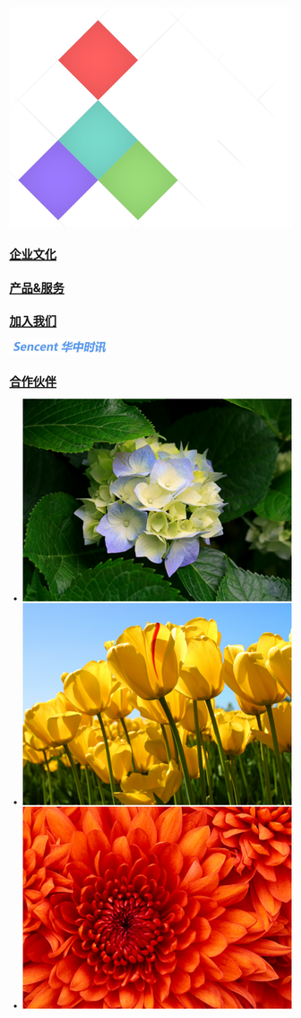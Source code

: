 ﻿---
layout: home
---

<div id="loading"><p class="bunce1"></p><p class="bunce2"></p><p class="bunce3"></p></div>
<div class="main animated  lightSpeedIn">
	<img id="main-bg" src="/static/images/bg.png">
	<div class="nav-box" id="about">
		<a  class="none-href" href="/about">
		<div class="nav-content">
			<h2 class="nav-title">企业文化</h2>
		</div>
		</a>
	</div>	
	<div class="nav-box" id="product">
		<a  class="none-href" href="/product">
		<div class="nav-content">
			<h2 class="nav-title"><a  class="none-href" href="http://www.shike.im">产品&服务</a></h2>
		</div>
		</a>
	</div>
	<div class="nav-box" id="join">
		<a  class="none-href" href="join">
		<div class="nav-content">
		<h2 class="nav-title">加入我们</h2>
		</div>
		</a>
	</div>
	<div class="nav-box" id="contact">
		<a  class="none-href" href="/cooperation#">
		<div class="nav-content">
			<img class="nav-title" src="/static/images/sitelogo.png">
		</div>
		</a>
	</div>
	<div class="nav-box" id="cooperation">
		<a  class="none-href" href="/cooperation">
		<div class="nav-content">
			<h2 class="nav-title">合作伙伴</h2>
		</div>
		</a>
	</div>	
	<div class="nav-box" id="news">
		<div class="nav-content">
		<ul class="img-gallary">
			<li><a><img src="/static/images/gallary/1.jpg" class="img-news" id="img-new0"></a></li>
			<li><a><img src="/static/images/gallary/2.jpg" class="img-news" id="img-new1"></a></li>
			<li><a><img src="/static/images/gallary/3.jpg" class="img-news" id="img-new2"></a></li>
		</ul>
		</div>
		<p class="icon45 ico-next"></p>
		<p class="icon45 ico-prev"></p>
	</div>
</div>
<script type="text/javascript">
$(".main").css({'display':'none'});
$(window).load(function(){
    $("#loading").fadeOut("normal",function(){
        $(".main").fadeIn();
    });
});
</script>